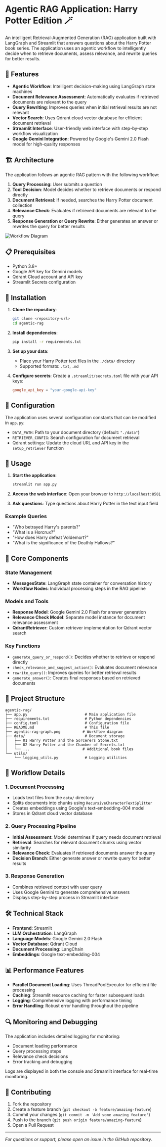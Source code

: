 # Agentic RAG Application: Harry Potter Edition 🪄

An intelligent Retrieval-Augmented Generation (RAG) application built with LangGraph and Streamlit that answers questions about the Harry Potter book series. The application uses an agentic workflow to intelligently decide when to retrieve documents, assess relevance, and rewrite queries for better results.

## 🌟 Features

- **Agentic Workflow**: Intelligent decision-making using LangGraph state machines
- **Document Relevance Assessment**: Automatically evaluates if retrieved documents are relevant to the query
- **Query Rewriting**: Improves queries when initial retrieval results are not relevant
- **Vector Search**: Uses Qdrant cloud vector database for efficient document retrieval
- **Streamlit Interface**: User-friendly web interface with step-by-step workflow visualization
- **Google Gemini Integration**: Powered by Google's Gemini 2.0 Flash model for high-quality responses

## 🏗️ Architecture

The application follows an agentic RAG pattern with the following workflow:

1. **Query Processing**: User submits a question
2. **Tool Decision**: Model decides whether to retrieve documents or respond directly
3. **Document Retrieval**: If needed, searches the Harry Potter document collection
4. **Relevance Check**: Evaluates if retrieved documents are relevant to the query
5. **Response Generation or Query Rewrite**: Either generates an answer or rewrites the query for better results

![Workflow Diagram](./agentic-rag-graph.png)

## 📋 Prerequisites

- Python 3.8+
- Google API key for Gemini models
- Qdrant Cloud account and API key
- Streamlit Secrets configuration

## 🚀 Installation

1. **Clone the repository**:
   ```bash
   git clone <repository-url>
   cd agentic-rag
   ```

2. **Install dependencies**:
   ```bash
   pip install -r requirements.txt
   ```

3. **Set up your data**:
   - Place your Harry Potter text files in the `./data/` directory
   - Supported formats: `.txt`, `.md`

4. **Configure secrets**:
   Create a `.streamlit/secrets.toml` file with your API keys:
   ```toml
   google_api_key = "your-google-api-key"
   ```

## 🔧 Configuration

The application uses several configuration constants that can be modified in `app.py`:

- `DATA_PATH`: Path to your document directory (default: `"./data"`)
- `RETRIEVER_CONFIG`: Search configuration for document retrieval
- Qdrant settings: Update the cloud URL and API key in the `setup_retriever` function

## 🎯 Usage

1. **Start the application**:
   ```bash
   streamlit run app.py
   ```

2. **Access the web interface**: Open your browser to `http://localhost:8501`

3. **Ask questions**: Type questions about Harry Potter in the text input field

### Example Queries

- "Who betrayed Harry's parents?"
- "What is a Horcrux?"
- "How does Harry defeat Voldemort?"
- "What is the significance of the Deathly Hallows?"

## 🧩 Core Components

### State Management
- **MessagesState**: LangGraph state container for conversation history
- **Workflow Nodes**: Individual processing steps in the RAG pipeline

### Models and Tools
- **Response Model**: Google Gemini 2.0 Flash for answer generation
- **Relevance Check Model**: Separate model instance for document relevance assessment
- **QdrantRetriever**: Custom retriever implementation for Qdrant vector search

### Key Functions
- `generate_query_or_respond()`: Decides whether to retrieve or respond directly
- `check_relevance_and_suggest_action()`: Evaluates document relevance
- `rewrite_query()`: Improves queries for better retrieval results
- `generate_answer()`: Creates final responses based on retrieved documents

## 📁 Project Structure

```
agentic-rag/
├── app.py                          # Main application file
├── requirements.txt                # Python dependencies
├── config.toml                     # Configuration file
├── README.md                       # This file
├── agentic-rag-graph.png          # Workflow diagram
├── data/                           # Document storage
│   ├── 01 Harry Potter and the Sorcerers Stone.txt
│   ├── 02 Harry Potter and the Chamber of Secrets.txt
│   └── ...                        # Additional book files
└── utils/
    └── logging_utils.py            # Logging utilities
```

## 🔄 Workflow Details

### 1. Document Processing
- Loads text files from the `data/` directory
- Splits documents into chunks using `RecursiveCharacterTextSplitter`
- Creates embeddings using Google's text-embedding-004 model
- Stores in Qdrant cloud vector database

### 2. Query Processing Pipeline
- **Initial Assessment**: Model determines if query needs document retrieval
- **Retrieval**: Searches for relevant document chunks using vector similarity
- **Relevance Check**: Evaluates if retrieved documents answer the query
- **Decision Branch**: Either generate answer or rewrite query for better results

### 3. Response Generation
- Combines retrieved context with user query
- Uses Google Gemini to generate comprehensive answers
- Displays step-by-step process in Streamlit interface

## 🛠️ Technical Stack

- **Frontend**: Streamlit
- **LLM Orchestration**: LangGraph
- **Language Models**: Google Gemini 2.0 Flash
- **Vector Database**: Qdrant Cloud
- **Document Processing**: LangChain
- **Embeddings**: Google text-embedding-004

## 📊 Performance Features

- **Parallel Document Loading**: Uses ThreadPoolExecutor for efficient file processing
- **Caching**: Streamlit resource caching for faster subsequent loads
- **Logging**: Comprehensive logging with performance timing
- **Error Handling**: Robust error handling throughout the pipeline

## 🔍 Monitoring and Debugging

The application includes detailed logging for monitoring:
- Document loading performance
- Query processing steps
- Relevance check decisions
- Error tracking and debugging

Logs are displayed in both the console and Streamlit interface for real-time monitoring.

## 🤝 Contributing

1. Fork the repository
2. Create a feature branch (`git checkout -b feature/amazing-feature`)
3. Commit your changes (`git commit -m 'Add some amazing feature'`)
4. Push to the branch (`git push origin feature/amazing-feature`)
5. Open a Pull Request


---

*For questions or support, please open an issue in the GitHub repository.*